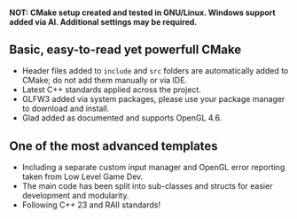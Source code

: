 #### NOT: CMake setup created and tested in GNU/Linux. Windows support added via AI. Additional settings may be required.

## Basic, easy-to-read yet powerfull CMake
- Header files added to `include` and `src` folders are automatically added to CMake; do not add them manually or via IDE.
- Latest C++ standards applied across the project.
- GLFW3 added via system packages, please use your package manager to download and install.
- Glad added as documented and supports OpenGL 4.6.

## One of the most advanced templates
- Including a separate custom input manager and OpenGL error reporting taken from Low Level Game Dev.
- The main code has been split into sub-classes and structs for easier development and modularity.
- Following C++ 23 and RAII standards!
